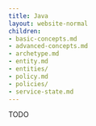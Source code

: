 ```yaml
---
title: Java
layout: website-normal
children:
- basic-concepts.md
- advanced-concepts.md
- archetype.md
- entity.md
- entities/
- policy.md
- policies/
- service-state.md
---
```


TODO
